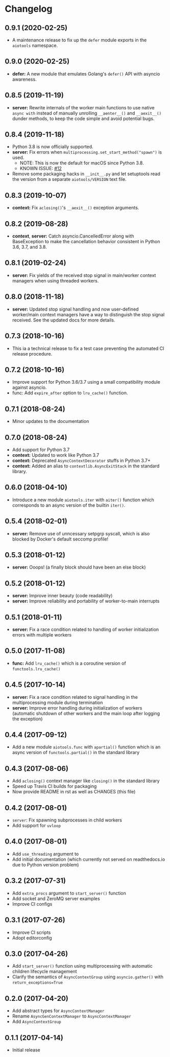 Changelog
=========

0.9.1 (2020-02-25)
------------------

* A maintenance release to fix up the ``defer`` module exports in the ``aiotools`` namespace.

0.9.0 (2020-02-25)
------------------

* **defer:** A new module that emulates Golang's ``defer()`` API with asyncio awareness.

0.8.5 (2019-11-19)
------------------

* **server:** Rewrite internals of the worker main functions to use native `async with`
  instead of manually unrolling `__aenter__()` and `__aexit__()` dunder methods, to keep
  the code simple and avoid potential bugs.

0.8.4 (2019-11-18)
------------------

* Python 3.8 is now officially supported.
* **server:** Fix errors when `multiprocessing.set_start_method("spawn")` is used.
  - NOTE: This is now the default for macOS since Python 3.8.
  - KNOWN ISSUE: [#12](https://github.com/achimnol/aiotools/issues/12)
* Remove some packaging hacks in `__init__.py` and let setuptools read the version
  from a separate `aiotools/VERSION` text file.

0.8.3 (2019-10-07)
------------------

* **context:** Fix `aclosing()`'s `__aexit__()` exception arguments.

0.8.2 (2019-08-28)
------------------

* **context**, **server:** Catch asyncio.CancelledError along with BaseException to
  make the cancellation behavior consistent in Python 3.6, 3.7, and 3.8.

0.8.1 (2019-02-24)
------------------

* **server:** Fix yields of the received stop signal in main/worker context managers
  when using threaded workers.

0.8.0 (2018-11-18)
------------------

* **server:** Updated stop signal handling and now user-defined worker/main context
  managers have a way to distinguish the stop signal received.  See the updated
  docs for more details.

0.7.3 (2018-10-16)
------------------

* This ia a technical release to fix a test case preventing the automated CI
  release procedure.

0.7.2 (2018-10-16)
------------------

* Improve support for Python 3.6/3.7 using a small compatibility module against asyncio.
* func: Add `expire_after` option to `lru_cache()` function.

0.7.1 (2018-08-24)
------------------

* Minor updates to the documentation

0.7.0 (2018-08-24)
------------------

* Add support for Python 3.7
* **context:** Updated to work like Python 3.7
* **context:** Deprecated `AsyncContextDecorator` stuffs in Python 3.7+
* **context:** Added an alias to `contextlib.AsyncExitStack` in the standard library.

0.6.0 (2018-04-10)
------------------

* Introduce a new module `aiotools.iter` with `aiter()` function which
  corresponds to an async version of the builtin `iter()`.

0.5.4 (2018-02-01)
------------------

* **server:** Remove use of unncessary setpgrp syscall, which is also blocked by
  Docker's default seccomp profile!

0.5.3 (2018-01-12)
------------------

* **server:** Ooops! (a finally block should have been an else block)

0.5.2 (2018-01-12)
------------------

* **server:** Improve inner beauty (code readability)
* **server:** Improve reliability and portability of worker-to-main interrupts

0.5.1 (2018-01-11)
------------------

* **server:** Fix a race condition related to handling of worker
  initialization errors with multiple workers

0.5.0 (2017-11-08)
------------------

* **func:** Add `lru_cache()` which is a coroutine version of
  `functools.lru_cache()`

0.4.5 (2017-10-14)
------------------

* **server:** Fix a race condition related to signal handling in the
  multiprocessing module during termination
* **server:** Improve error handling during initialization of workers
  (automatic shutdown of other workers and the main loop after
  logging the exception)

0.4.4 (2017-09-12)
------------------

* Add a new module `aiotools.func` with `apartial()` function which is an
  async version of `functools.partial()` in the standard library

0.4.3 (2017-08-06)
------------------

* Add `aclosing()` context manager like `closing()` in the standard library
* Speed up Travis CI builds for packaging
* Now provide README in rst as well as CHANGES (this file)

0.4.2 (2017-08-01)
------------------

* `server`: Fix spawning subprocesses in child workers
* Add support for `uvloop`

0.4.0 (2017-08-01)
------------------

* Add `use_threading` argument to 
* Add initial documentation (which currently not served
  on readthedocs.io due to Python version problem)

0.3.2 (2017-07-31)
------------------

* Add `extra_procs` argument to `start_server()` function
* Add socket and ZeroMQ server examples
* Improve CI configs

0.3.1 (2017-07-26)
------------------

* Improve CI scripts
* Adopt editorconfig

0.3.0 (2017-04-26)
------------------

* Add `start_server()` function using multiprocessing
  with automatic children lifecycle management
* Clarify the semantics of `AsyncContextGroup` using
  `asyncio.gather()` with `return_exceptions=True`

0.2.0 (2017-04-20)
------------------

* Add abstract types for `AsyncContextManager`
* Rename `AsyncGenContextManager` to `AsyncContextManager`
* Add `AsyncContextGroup`

0.1.1 (2017-04-14)
------------------

* Initial release
